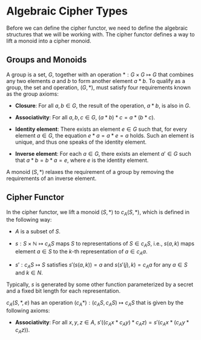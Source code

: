 # Algebraic Cipher Types

Before we can define the cipher functor, we need to define the algebraic
structures that we will be working with. The cipher functor defines a way to
lift a monoid into a cipher monoid.

## Groups and Monoids

A group is a set, $G$, together with an operation $* : G \times G \mapsto G$
that combines any two elements $a$ and $b$ to form another element $a*b$. To
qualify as a group, the set and operation, $(G, *)$, must satisfy four
requirements known as the group axioms:

- **Closure**: For all $a,b \in G$, the result of the operation, $a*b$, is also in $G$.

- **Associativity**: For all $a,b,c \in G$, $(a*b)*c = a*(b*c)$.

- **Identity element**: There exists an element $e \in G$ such that, for every
element $a \in G$, the equation $e*a = a*e = a$ holds. Such an element is
unique, and thus one speaks of the identity element.

- **Inverse element**: For each $a \in G$, there exists an element $a' \in G$
such that $a*b=b*a=e$, where $e$ is the identity element.

A monoid $(S,*)$ relaxes the requirement of a group by removing the requirements
of an inverse element.

## Cipher Functor

In the cipher functor, we lift a monoid $(S,*)$ to $c_A(S,*)$, which
is defined in the following way:

- $A$ is a subset of $S$.

- $s : S \times \mathbb{N} \mapsto c_A S$ maps $S$ to representations of $S \in c_A S$, i.e., $s(a,k)$ maps element $a \in S$ to the $k$-th representation of $a \in c_A a$.

- $s' : c_A S \mapsto S$ satisfies $s'(s(a,k))=a$ and $s(s'(j),k)=c_A a$ for any $a \in S$ and $k \in N$.

Typically, $s$ is generated by some other function parameterized by a
secret and a fixed bit length for each representation.

$c_A(S,*,e)$ has an operation $(c_A *) : (c_A S, c_A S) \mapsto c_A S$ that is given by the following axioms:

- **Associativity**: For all $x,y,z \in A$, $s'((c_A x*c_A y)*c_A z) = s'(c_A x*(c_A y*c_A z))$.
